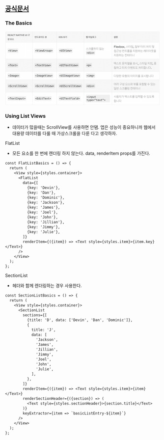 ## [공식문서](https://reactnative.dev/docs/getting-started)

### The Basics

<img src='./images/핵심태그.png'>

### Using List Views

- 데이터가 많을때는 ScrollView를 사용하면 안됌. 앱은 성능이 중요하니까 웹에서 대용량 데이터를 다룰 때 가상스크롤을 다룬 다고 생각하자.

FlatList

- 모든 요소를 한 번에 렌더링 하지 않는다. data, renderItem props를 가진다.

```
const FlatListBasics = () => {
  return (
    <View style={styles.container}>
      <FlatList
        data={[
          {key: 'Devin'},
          {key: 'Dan'},
          {key: 'Dominic'},
          {key: 'Jackson'},
          {key: 'James'},
          {key: 'Joel'},
          {key: 'John'},
          {key: 'Jillian'},
          {key: 'Jimmy'},
          {key: 'Julie'},
        ]}
        renderItem={({item}) => <Text style={styles.item}>{item.key}</Text>}
      />
    </View>
  );
};
```

SectionList

- 헤더와 함께 렌더링하는 경우 사용한다.

```
const SectionListBasics = () => {
  return (
    <View style={styles.container}>
      <SectionList
        sections={[
          {title: 'D', data: ['Devin', 'Dan', 'Dominic']},
          {
            title: 'J',
            data: [
              'Jackson',
              'James',
              'Jillian',
              'Jimmy',
              'Joel',
              'John',
              'Julie',
            ],
          },
        ]}
        renderItem={({item}) => <Text style={styles.item}>{item}</Text>}
        renderSectionHeader={({section}) => (
          <Text style={styles.sectionHeader}>{section.title}</Text>
        )}
        keyExtractor={item => `basicListEntry-${item}`}
      />
    </View>
  );
};
```
